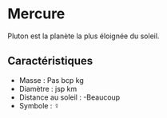 # Mercure

Pluton est la planète la plus éloignée du soleil.


## Caractéristiques

- Masse : Pas bcp kg
- Diamètre : jsp km
- Distance au soleil :
  -Beaucoup
- Symbole : &#x263F;
